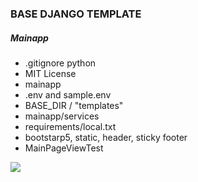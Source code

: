 ### BASE DJANGO TEMPLATE
##### Mainapp

* .gitignore python
* MIT License
* mainapp
* .env and sample.env
* BASE_DIR / "templates"
* mainapp/services
* requirements/local.txt
* bootstarp5, static, header, sticky footer 
* MainPageViewTest
 
![](https://raw.githubusercontent.com/rublock/django_CBV/main/static/img/mainapp.png?token=GHSAT0AAAAAACSKVAFHDNURLGAFLT2FIYSEZSNZ3HQ)